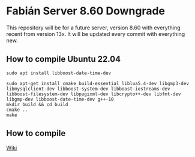 # Fabián Server 8.60 Downgrade

This repository will be for a future server, version 8.60 with everything recent from version 13x.
It will be updated every commit with everything new.

## How to compile Ubuntu 22.04
    
    sudo apt install libboost-date-time-dev
    
    sudo apt-get install cmake build-essential liblua5.4-dev libgmp3-dev libmysqlclient-dev libboost-system-dev libboost-iostreams-dev libboost-filesystem-dev libpugixml-dev libcrypto++-dev libfmt-dev libgmp-dev libboost-date-time-dev g++-10
    mkdir build && cd build
    cmake ..
    make

## How to compile

[Wiki](https://github.com/otland/forgottenserver/wiki/Compiling)
